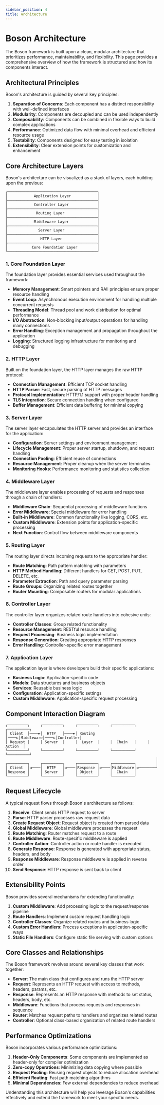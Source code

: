```yaml
---
sidebar_position: 4
title: Architecture
---
```


# Boson Architecture

The Boson framework is built upon a clean, modular architecture that prioritizes performance, maintainability, and flexibility. This page provides a comprehensive overview of how the framework is structured and how its components interact.

## Architectural Principles

Boson's architecture is guided by several key principles:

1. **Separation of Concerns**: Each component has a distinct responsibility with well-defined interfaces
2. **Modularity**: Components are decoupled and can be used independently
3. **Composability**: Components can be combined in flexible ways to build complex applications
4. **Performance**: Optimized data flow with minimal overhead and efficient resource usage
5. **Testability**: Components designed for easy testing in isolation
6. **Extensibility**: Clear extension points for customization and enhancement

## Core Architecture Layers

Boson's architecture can be visualized as a stack of layers, each building upon the previous:

```
┌─────────────────────────────────────────┐
│            Application Layer            │
├─────────────────────────────────────────┤
│            Controller Layer             │
├─────────────────────────────────────────┤
│             Routing Layer               │
├─────────────────────────────────────────┤
│            Middleware Layer             │
├─────────────────────────────────────────┤
│              Server Layer               │
├─────────────────────────────────────────┤
│               HTTP Layer                │
├─────────────────────────────────────────┤
│           Core Foundation Layer         │
└─────────────────────────────────────────┘
```

### 1. Core Foundation Layer

The foundation layer provides essential services used throughout the framework:

- **Memory Management**: Smart pointers and RAII principles ensure proper resource handling
- **Event Loop**: Asynchronous execution environment for handling multiple concurrent requests
- **Threading Model**: Thread pool and work distribution for optimal performance
- **I/O Abstraction**: Non-blocking input/output operations for handling many connections
- **Error Handling**: Exception management and propagation throughout the application
- **Logging**: Structured logging infrastructure for monitoring and debugging

### 2. HTTP Layer

Built on the foundation layer, the HTTP layer manages the raw HTTP protocol:

- **Connection Management**: Efficient TCP socket handling
- **HTTP Parser**: Fast, secure parsing of HTTP messages
- **Protocol Implementation**: HTTP/1.1 support with proper header handling
- **TLS Integration**: Secure connection handling when configured
- **Buffer Management**: Efficient data buffering for minimal copying

### 3. Server Layer

The server layer encapsulates the HTTP server and provides an interface for the application:

- **Configuration**: Server settings and environment management
- **Lifecycle Management**: Proper server startup, shutdown, and request handling
- **Connection Pooling**: Efficient reuse of connections
- **Resource Management**: Proper cleanup when the server terminates
- **Monitoring Hooks**: Performance monitoring and statistics collection

### 4. Middleware Layer

The middleware layer enables processing of requests and responses through a chain of handlers:

- **Middleware Chain**: Sequential processing of middleware functions
- **Error Middleware**: Special middleware for error handling
- **Built-in Middleware**: Common functionality like logging, CORS, etc.
- **Custom Middleware**: Extension points for application-specific processing
- **Next Function**: Control flow between middleware components

### 5. Routing Layer

The routing layer directs incoming requests to the appropriate handler:

- **Route Matching**: Path pattern matching with parameters
- **HTTP Method Handling**: Different handlers for GET, POST, PUT, DELETE, etc.
- **Parameter Extraction**: Path and query parameter parsing
- **Route Groups**: Organizing related routes together
- **Router Mounting**: Composable routers for modular applications

### 6. Controller Layer

The controller layer organizes related route handlers into cohesive units:

- **Controller Classes**: Group related functionality
- **Resource Management**: RESTful resource handling
- **Request Processing**: Business logic implementation
- **Response Generation**: Creating appropriate HTTP responses
- **Error Handling**: Controller-specific error management

### 7. Application Layer

The application layer is where developers build their specific applications:

- **Business Logic**: Application-specific code
- **Models**: Data structures and business objects
- **Services**: Reusable business logic
- **Configuration**: Application-specific settings
- **Custom Middleware**: Application-specific request processing

## Component Interaction Diagram

```
┌─────────┐     ┌─────────┐     ┌─────────┐     ┌──────────┐     ┌──────────┐
│ Client  │────►│  HTTP   │────►│ Routing │────►│Middleware│────►│Controller│
│ Request │     │ Server  │     │  Layer  │     │  Chain   │     │  Action  │
└─────────┘     └─────────┘     └─────────┘     └──────────┘     └──────────┘
                                                                     │
┌─────────┐     ┌─────────┐     ┌─────────┐     ┌──────────┐         │
│ Client  │◄────│  HTTP   │◄────│Response │◄────│Middleware│◄────────┘
│Response │     │ Server  │     │ Object  │     │  Chain   │
└─────────┘     └─────────┘     └─────────┘     └──────────┘
```

## Request Lifecycle

A typical request flows through Boson's architecture as follows:

1. **Receive**: Client sends HTTP request to server
2. **Parse**: HTTP parser processes raw request data
3. **Create Request Object**: Request object is created from parsed data
4. **Global Middleware**: Global middleware processes the request
5. **Route Matching**: Router matches request to a route
6. **Route Middleware**: Route-specific middleware is applied
7. **Controller Action**: Controller action or route handler is executed
8. **Generate Response**: Response is generated with appropriate status, headers, and body
9. **Response Middleware**: Response middleware is applied in reverse order
10. **Send Response**: HTTP response is sent back to client

## Extensibility Points

Boson provides several mechanisms for extending functionality:

1. **Custom Middleware**: Add processing logic to the request/response pipeline
2. **Route Handlers**: Implement custom request handling logic
3. **Controller Classes**: Organize related routes and business logic
4. **Custom Error Handlers**: Process exceptions in application-specific ways
5. **Static File Handlers**: Configure static file serving with custom options

## Core Classes and Relationships

The Boson framework revolves around several key classes that work together:

- **Server**: The main class that configures and runs the HTTP server
- **Request**: Represents an HTTP request with access to methods, headers, params, etc.
- **Response**: Represents an HTTP response with methods to set status, headers, body, etc.
- **Middleware**: Functions that process requests and responses in sequence
- **Router**: Matches request paths to handlers and organizes related routes
- **Controller**: Optional class-based organization of related route handlers

## Performance Optimizations

Boson incorporates various performance optimizations:

1. **Header-Only Components**: Some components are implemented as header-only for compiler optimization
2. **Zero-copy Operations**: Minimizing data copying where possible
3. **Request Pooling**: Reusing request objects to reduce allocation overhead
4. **Efficient Routing**: Fast path matching algorithms
5. **Minimal Dependencies**: Few external dependencies to reduce overhead

Understanding this architecture will help you leverage Boson's capabilities effectively and extend the framework to meet your specific needs.